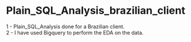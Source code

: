 # Plain_SQL_Analysis_brazilian_client
1 - Plain_SQL_Analysis done for a Brazilian client. <br>
2 - I have used Bigquery to perform the EDA on the data.
